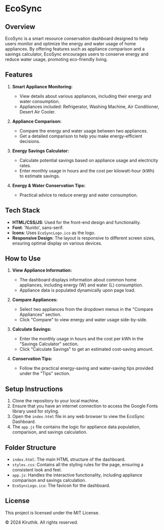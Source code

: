 # EcoSync 

## Overview
EcoSync is a smart resource conservation dashboard designed to help users monitor and optimize the energy and water usage of home appliances. By offering features such as appliance comparison and a savings calculator, EcoSync encourages users to conserve energy and reduce water usage, promoting eco-friendly living.

## Features
1. **Smart Appliance Monitoring:**
   - View details about various appliances, including their energy and water consumption.
   - Appliances included: Refrigerator, Washing Machine, Air Conditioner, Desert Air Cooler.

2. **Appliance Comparison:**
   - Compare the energy and water usage between two appliances.
   - Get a detailed comparison to help you make energy-efficient decisions.

3. **Energy Savings Calculator:**
   - Calculate potential savings based on appliance usage and electricity rates.
   - Enter monthly usage in hours and the cost per kilowatt-hour (kWh) to estimate savings.

4. **Energy & Water Conservation Tips:**
   - Practical advice to reduce energy and water consumption.

## Tech Stack
- **HTML/CSS/JS**: Used for the front-end design and functionality.
- **Font**: 'Nunito', sans-serif.
- **Icons**: Uses `EcoSyncLogo.ico` as the logo.
- **Responsive Design**: The layout is responsive to different screen sizes, ensuring optimal display on various devices.

## How to Use
1. **View Appliance Information:**
   - The dashboard displays information about common home appliances, including energy (W) and water (L) consumption.
   - Appliance data is populated dynamically upon page load.

2. **Compare Appliances:**
   - Select two appliances from the dropdown menus in the "Compare Appliances" section.
   - Click "Compare" to view energy and water usage side-by-side.

3. **Calculate Savings:**
   - Enter the monthly usage in hours and the cost per kWh in the "Savings Calculator" section.
   - Click "Calculate Savings" to get an estimated cost-saving amount.

4. **Conservation Tips:**
   - Follow the practical energy-saving and water-saving tips provided under the "Tips" section.

## Setup Instructions
1. Clone the repository to your local machine.
2. Ensure that you have an internet connection to access the Google Fonts library used for styling.
3. Open the `index.html` file in any web browser to view the EcoSync Dashboard.
4. The `app.js` file contains the logic for appliance data population, comparison, and savings calculation.

## Folder Structure
- `index.html`: The main HTML structure of the dashboard.
- `styles.css`: Contains all the styling rules for the page, ensuring a consistent look and feel.
- `app.js`: Handles the interactive functionality, including appliance comparison and savings calculation.
- `EcoSyncLogo.ico`: The favicon for the dashboard.

## License
This project is licensed under the MIT License. 

© 2024 Kiruthik. All rights reserved.
